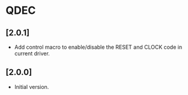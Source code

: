 # QDEC

## [2.0.1]

- Add control macro to enable/disable the RESET and CLOCK code in current driver.

## [2.0.0]

- Initial version.
